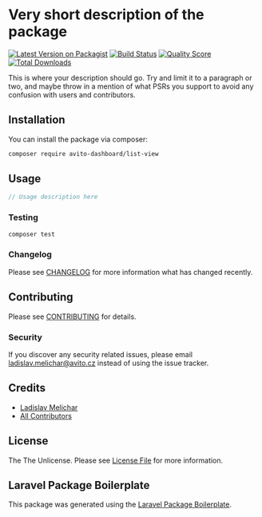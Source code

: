 # Very short description of the package

[![Latest Version on Packagist](https://img.shields.io/packagist/v/avito-dashboard/list-view.svg?style=flat-square)](https://packagist.org/packages/avito-dashboard/list-view)
[![Build Status](https://img.shields.io/travis/avito-dashboard/list-view/master.svg?style=flat-square)](https://travis-ci.org/avito-dashboard/list-view)
[![Quality Score](https://img.shields.io/scrutinizer/g/avito-dashboard/list-view.svg?style=flat-square)](https://scrutinizer-ci.com/g/avito-dashboard/list-view)
[![Total Downloads](https://img.shields.io/packagist/dt/avito-dashboard/list-view.svg?style=flat-square)](https://packagist.org/packages/avito-dashboard/list-view)

This is where your description should go. Try and limit it to a paragraph or two, and maybe throw in a mention of what PSRs you support to avoid any confusion with users and contributors.

## Installation

You can install the package via composer:

```bash
composer require avito-dashboard/list-view
```

## Usage

``` php
// Usage description here
```

### Testing

``` bash
composer test
```

### Changelog

Please see [CHANGELOG](CHANGELOG.md) for more information what has changed recently.

## Contributing

Please see [CONTRIBUTING](CONTRIBUTING.md) for details.

### Security

If you discover any security related issues, please email ladislav.melichar@avito.cz instead of using the issue tracker.

## Credits

- [Ladislav Melichar](https://github.com/avito-dashboard)
- [All Contributors](../../contributors)

## License

The The Unlicense. Please see [License File](LICENSE.md) for more information.

## Laravel Package Boilerplate

This package was generated using the [Laravel Package Boilerplate](https://laravelpackageboilerplate.com).